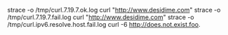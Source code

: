 strace -o /tmp/curl.7.19.7.ok.log curl "http://www.desidime.com"
strace -o /tmp/curl.7.19.7.fail.log curl "http://www.desidime.com"
strace -o /tmp/curl.ipv6.resolve.host.fail.log curl -6 http://does.not.exist.foo.